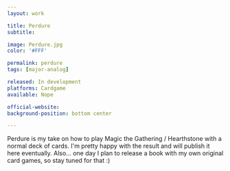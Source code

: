 ```yaml
---
layout: work

title: Perdure
subtitle:

image: Perdure.jpg
color: '#FFF'

permalink: perdure
tags: [major-analog]

released: In development
platforms: Cardgame
available: Nope

official-website:
background-position: bottom center

---
```


Perdure is my take on how to play Magic the Gathering / Hearthstone with a normal deck of cards. I'm pretty happy with the result and will publish it here eventually. Also... one day I plan to release a book with my own original card games, so stay tuned for that :)
